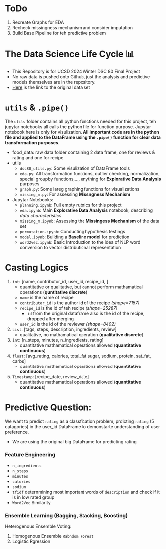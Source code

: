 # ToDo
1. Recreate Graphs for EDA
2. Recheck missingness mechanism and consider imputation
3. Build Base Pipeline for teh predictive problem

# The Data Science Life Cycle 📊
* This Repository is for UCSD 2024 Winter DSC 80 Final Project
* No raw data is pushed onto Github, just the analysis and predictive models themselves are in the repository.
* [Here](https://drive.google.com/file/d/1kIbMz6jlhleiZ9_3QthmUnifoSds_2EI/view) is the link to the original data set

# `utils` & `.pipe()`
The `utils` folder contains all python functions needed for this project, teh jupytar notebooks all calls the python file for function purpose. Jupytar notebook here is only for visulization. **All important code are in the python file and applied to the DataFrame using the `.pipe()` function for clear data transformation purposes**.

- food_data: raw data folder containing 2 data frame, one for reviews & rating and one for recipe
- utils
    - `dsc80_utils.py`: Some visulization of DataFrame tools
    - `eda.py`: All transformation functions, outlier checking, normalization, special groupby functions,..., anything for **Explorative Data Analysis** purposes
    - `graph.py`: Some lareg graphing functions for visualizations
    - `missing_m.py`: For assessing **Missngness Mechanism**
- Jupytar Notebooks:
    - `planning.ipynb`: Full empty rubrics for this project
    - `eda.ipynb`: Main **Explorative Data Analysis** notebook, describing _data characteristics_
    - `missing_m.ipynb`: Assessing the **Missingess Mechanism** of the data set
    - `permutation.ipynb`: Conducting hypothesis testings
    - `model.ipynb`: Building a **Baseline model** for prediction
    - `word2vec.ipynb`: Basic Introduction to the idea of NLP word conversion to vector distributional representation

# Casting Logics
1. `int`: [name, contributor_id, user_id, recipe_id, ]
    - quantitative or qualitative, but cannot perform mathamatical operations (**quntitative discrete**)
    - `name` is the name of recipe
    - `contributor_id` is the author id of the recipe _(shape=7157)_
    - `recipe_id` is the id of teh recipe _(shape=25287)_
        - `id` from the original dataframe also is the id of the recipe, dropped after merging
    - `user_id` is the id of the reviewer _(shape=8402)_
2. `List`: [tags, steps, description, ingredients, review]
    - qualitative, no mathamatical operation (**qualitative discrete**)
3. `int`: [n_steps, minutes, n_ingredients, rating]
    - quantitative mathamatical operations allowed (**quantitative continuous**)
4. `float`: [avg_rating, calories, total_fat sugar, sodium, protein, sat_fat, carbs]
    - quantitative mathamatical operations allowed (**quantitative continuous**)
5. `Timestamp`: [recipe_date, review_date]
    - quantitative mathamatical operations allowed (**quantitative continuous**)

# Predictive Question:
We want to predict `rating` as a classfication problem, prdicting `rating` (5 catagories) in the user_id DataFrame to demonstarte understanding of user preference.
- We are using the original big DataFrame for predicting rating

### Feature Engineering
- `n_ingredients`
- `n_steps`
- `minutes`
- `calories`
- `sodium`
- `tfidf` deternmining most important words of `description` and check if it is in low rated group
- `Word2Vec` Similarity

### Ensemble Learning (Bagging, Stacking, Boosting)
Heterogenous Ensemble Voting:
1. Homogenous Ensemble `Rabndom Forest`
2. Logistic Rgression